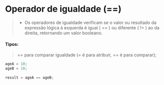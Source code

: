 # Operador de igualdade (==)
> - Os operadores de igualdade verificam se o valor ou resultado da expressão lógica à esquerda é igual ( == ) ou diferente ( != ) ao da direita, retornando um valor booleano.

#### Tipos:

> == para comparar igualdade (= é para atribuir, == é para comparar);

```java
ageA = 10;
ageB = 10;
		
result = ageA == ageB;
```